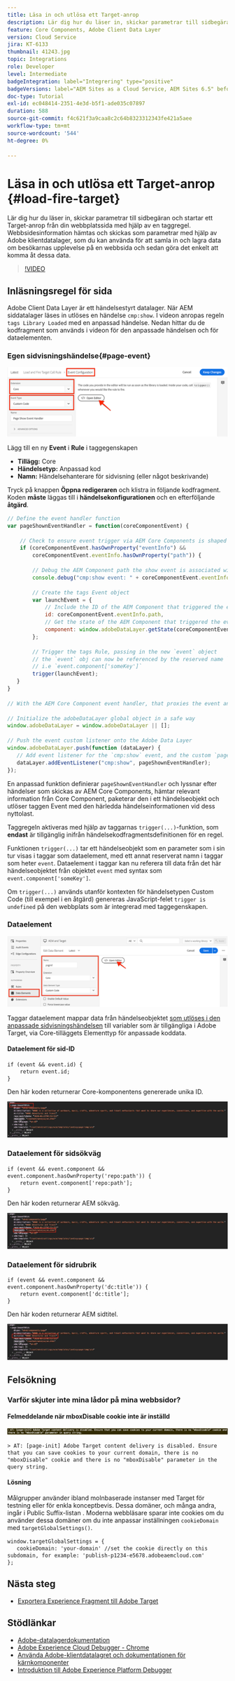 ```yaml
---
title: Läsa in och utlösa ett Target-anrop
description: Lär dig hur du läser in, skickar parametrar till sidbegäran och startar ett Target-anrop från din webbplatssida med hjälp av en taggregel.
feature: Core Components, Adobe Client Data Layer
version: Cloud Service
jira: KT-6133
thumbnail: 41243.jpg
topic: Integrations
role: Developer
level: Intermediate
badgeIntegration: label="Integrering" type="positive"
badgeVersions: label="AEM Sites as a Cloud Service, AEM Sites 6.5" before-title="false"
doc-type: Tutorial
exl-id: ec048414-2351-4e3d-b5f1-ade035c07897
duration: 588
source-git-commit: f4c621f3a9caa8c2c64b8323312343fe421a5aee
workflow-type: tm+mt
source-wordcount: '544'
ht-degree: 0%

---
```


# Läsa in och utlösa ett Target-anrop {#load-fire-target}

Lär dig hur du läser in, skickar parametrar till sidbegäran och startar ett Target-anrop från din webbplatssida med hjälp av en taggregel. Webbsidesinformation hämtas och skickas som parametrar med hjälp av Adobe klientdatalager, som du kan använda för att samla in och lagra data om besökarnas upplevelse på en webbsida och sedan göra det enkelt att komma åt dessa data.

>[!VIDEO](https://video.tv.adobe.com/v/41243?quality=12&learn=on)

## Inläsningsregel för sida

Adobe Client Data Layer är ett händelsestyrt datalager. När AEM siddatalager läses in utlöses en händelse `cmp:show`. I videon anropas regeln `tags Library Loaded` med en anpassad händelse. Nedan hittar du de kodfragment som används i videon för den anpassade händelsen och för dataelementen.

### Egen sidvisningshändelse{#page-event}

![Händelsekonfiguration som visas på sidan och anpassad kod](assets/load-and-fire-target-call.png)

Lägg till en ny **Event** i **Rule** i taggegenskapen

+ __Tillägg:__ Core
+ __Händelsetyp:__ Anpassad kod
+ __Namn:__ Händelsehanterare för sidvisning (eller något beskrivande)

Tryck på knappen __Öppna redigeraren__ och klistra in följande kodfragment. Koden __måste__ läggas till i __händelsekonfigurationen__ och en efterföljande __åtgärd__.

```javascript
// Define the event handler function
var pageShownEventHandler = function(coreComponentEvent) {

    // Check to ensure event trigger via AEM Core Components is shaped correctly
    if (coreComponentEvent.hasOwnProperty("eventInfo") && 
        coreComponentEvent.eventInfo.hasOwnProperty("path")) {
    
        // Debug the AEM Component path the show event is associated with
        console.debug("cmp:show event: " + coreComponentEvent.eventInfo.path);

        // Create the tags Event object
        var launchEvent = {
            // Include the ID of the AEM Component that triggered the event
            id: coreComponentEvent.eventInfo.path,
            // Get the state of the AEM Component that triggered the event           
            component: window.adobeDataLayer.getState(coreComponentEvent.eventInfo.path)
        };

        // Trigger the tags Rule, passing in the new `event` object
        // the `event` obj can now be referenced by the reserved name `event` by other tags data elements
        // i.e `event.component['someKey']`
        trigger(launchEvent);
   }
}

// With the AEM Core Component event handler, that proxies the event and relevant information to Data Collection, defined above...

// Initialize the adobeDataLayer global object in a safe way
window.adobeDataLayer = window.adobeDataLayer || [];

// Push the event custom listener onto the Adobe Data Layer
window.adobeDataLayer.push(function (dataLayer) {
   // Add event listener for the `cmp:show` event, and the custom `pageShownEventHandler` function as the callback
   dataLayer.addEventListener("cmp:show", pageShownEventHandler);
});
```

En anpassad funktion definierar `pageShownEventHandler` och lyssnar efter händelser som skickas av AEM Core Components, hämtar relevant information från Core Component, paketerar den i ett händelseobjekt och utlöser taggen Event med den härledda händelseinformationen vid dess nyttolast.

Taggregeln aktiveras med hjälp av taggarnas `trigger(...)`-funktion, som __endast__ är tillgänglig inifrån händelsekodfragmentsdefinitionen för en regel.

Funktionen `trigger(...)` tar ett händelseobjekt som en parameter som i sin tur visas i taggar som dataelement, med ett annat reserverat namn i taggar som heter `event`. Dataelement i taggar kan nu referera till data från det här händelseobjektet från objektet `event` med syntax som `event.component['someKey']`.

Om `trigger(...)` används utanför kontexten för händelsetypen Custom Code (till exempel i en åtgärd) genereras JavaScript-felet `trigger is undefined` på den webbplats som är integrerad med taggegenskapen.


### Dataelement

![Dataelement](assets/data-elements.png)

Taggar dataelement mappar data från händelseobjektet [som utlöses i den anpassade sidvisningshändelsen](#page-event) till variabler som är tillgängliga i Adobe Target, via Core-tilläggets Elementtyp för anpassade koddata.

#### Dataelement för sid-ID

```
if (event && event.id) {
    return event.id;
}
```

Den här koden returnerar Core-komponentens genererade unika ID.

![Sida-ID](assets/pageid.png)

### Dataelement för sidsökväg

```
if (event && event.component && event.component.hasOwnProperty('repo:path')) {
    return event.component['repo:path'];
}
```

Den här koden returnerar AEM sökväg.

![Sidsökväg](assets/pagepath.png)

### Dataelement för sidrubrik

```
if (event && event.component && event.component.hasOwnProperty('dc:title')) {
    return event.component['dc:title'];
}
```

Den här koden returnerar AEM sidtitel.

![Sidtitel](assets/pagetitle.png)

## Felsökning

### Varför skjuter inte mina lådor på mina webbsidor?

#### Felmeddelande när mboxDisable cookie inte är inställd

![Målcookie-domänfel](assets/target-cookie-error.png)

```
> AT: [page-init] Adobe Target content delivery is disabled. Ensure that you can save cookies to your current domain, there is no "mboxDisable" cookie and there is no "mboxDisable" parameter in the query string.
```

#### Lösning

Målgrupper använder ibland molnbaserade instanser med Target för testning eller för enkla konceptbevis. Dessa domäner, och många andra, ingår i Public Suffix-listan .
Moderna webbläsare sparar inte cookies om du använder dessa domäner om du inte anpassar inställningen `cookieDomain` med `targetGlobalSettings()`.

```
window.targetGlobalSettings = {  
   cookieDomain: 'your-domain' //set the cookie directly on this subdomain, for example: 'publish-p1234-e5678.adobeaemcloud.com'
};
```

## Nästa steg

+ [Exportera Experience Fragment till Adobe Target](./export-experience-fragment-target.md)

## Stödlänkar

+ [Adobe-datalagerdokumentation](https://github.com/adobe/adobe-client-data-layer/wiki)
+ [Adobe Experience Cloud Debugger - Chrome](https://chrome.google.com/webstore/detail/adobe-experience-platform/bfnnokhpnncpkdmbokanobigaccjkpob)
+ [Använda Adobe-klientdatalagret och dokumentationen för kärnkomponenter](https://experienceleague.adobe.com/docs/experience-manager-core-components/using/developing/data-layer/overview.html)
+ [Introduktion till Adobe Experience Platform Debugger](https://experienceleague.adobe.com/docs/platform-learn/data-collection/debugger/overview.html)

